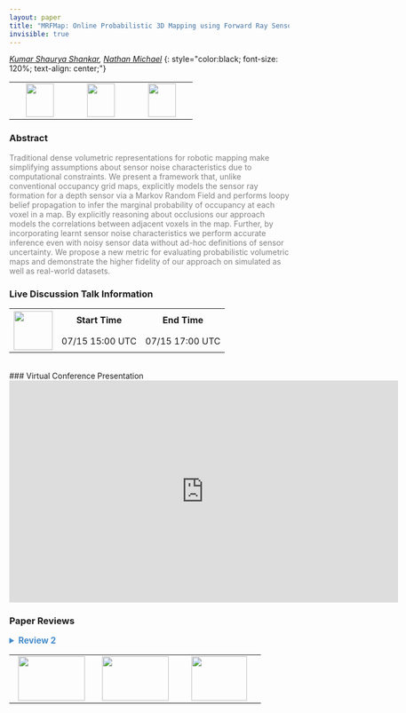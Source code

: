 ```yaml
---
layout: paper
title: "MRFMap: Online Probabilistic 3D Mapping using Forward Ray Sensor Models"
invisible: true
---
```

*[Kumar Shaurya Shankar](https://sites.google.com/site/kumarshaurya/home),  [Nathan Michael](https://nmichael.me/)*
{: style="color:black; font-size: 120%; text-align: center;"}

<table width="40%"> <tr>
<td style="width: 20%; text-align: center;"><a href="http://www.roboticsproceedings.org/rss16/p060.pdf"><img src="{{ site.baseurl }}/images/paper_link.png"
width = "50"  height = "60"/> </a> </td>

<td style="width: 20%; text-align: center;"><a href="https://mrfmap.github.io/"><img src="{{ site.baseurl }}/images/website_link.png"
width = "50"  height = "60"/> </a> </td>

<td style="width: 20%; text-align: center;"><a href="https://github.com/mrfmap/mrfmap"><img src="{{ site.baseurl }}/images/software_link.png"
width = "50"  height = "60"/> </a> </td>

</tr></table>

### Abstract
<html><p style="color:gray; font-size: 100%; text-align: justified;">
Traditional dense volumetric representations for robotic mapping make simplifying assumptions about sensor noise characteristics due to computational constraints.  We present a framework that, unlike conventional occupancy grid maps, explicitly models the sensor ray formation for a depth sensor via a Markov Random Field and performs loopy belief propagation to infer the marginal probability of occupancy at each voxel in a map. By explicitly reasoning about occlusions our approach models the correlations between adjacent voxels in the map. Further, by incorporating learnt sensor noise characteristics we perform accurate inference even with noisy sensor data without ad-hoc definitions of sensor uncertainty. We propose a new metric for evaluating probabilistic volumetric maps and demonstrate the higher fidelity of our approach on simulated as well as real-world datasets.
</p></html>

### Live Discussion Talk Information
<html>
<table width="50%">
<tr> <th rowspan="2"><a href="https://pheedloop.com/rss2020/virtual/"><img src="{{ site.baseurl }}/images/pheedloop_link.png" width = "70"  height = "70"/> </a> </th> <th> Start Time </th> <th> End Time </th> </tr>
<tr> <td> 07/15 15:00 UTC </td><td> 07/15 17:00 UTC </td></tr>
</table> <br> </html>
### Virtual Conference Presentation
<iframe width="700" height="400" src="https://www.youtube.com/embed/FsCC9pS6xbo" frameborder="0" allow="accelerometer; autoplay; encrypted-media; gyroscope; picture-in-picture" allowfullscreen></iframe>

### Paper Reviews
<details><summary style="font-size:110%; color:#438BCA; cursor: pointer;"><b> Review 2</b></summary>
<p style="color:gray; font-size: 100%; text-align: justified; white-space: pre-line">

## Summary:
This paper focuses on occupancy grid mapping. The main contribution is an explicit probabilistic model for the formation of sensor rays used to update a Markov Random Field representation of the environment via the belief propagation algorithm. Unlike most occupancy mapping algorithms, this work takes the correlation between map cells into account and makes the inference scalable via belief propagation. The proposed approach is demonstrated in simulated and real-world experiments using the ICL-NUIM dataset and a Realsense D435 camera.


# Recommendation:
This is a strong paper with new ideas that are likely to apply to other problems in robot mapping. The strengths of the paper include (1) a precise probabilistic model of forward ray sensing, suitable for RGBD and Lidar sensors, and its use in a Belief Propagation formulation of the occupancy grid mapping problem and (2) comprehensive simulated and real-world experiments and comparisons to Octomap. There are several weaknesses that should be addressed as discussed below. Overall, the paper makes a novel contribution to occupancy mapping, by formulating it as a Markov Random Field and applying Belief Propagation, that will be of interest to the robotics community.


# Major Comments:
 1. The paper lacks a clear problem statement that specifies the variables of interest and the mapping task rigorously. It is strongly recommended that such a statement is included in a separate section before Sec. III.
 
 2. The paper would benefit from a clear summary of the belief propagation algorithm, specified to the occupancy mapping problem. More precisely, the authors are encouraged to add an algorithm summary at the end of Sec. IV in order to make it possible for the results to be reproduced easily. 
 
 3. The scalability of the proposed method is a major concern as there might be millions of voxels and rays in a 3D mapping application. There is no discussion or evaluation of the scalability and memory requirements of the proposed approach as compared, e.g., to Octomap, which scales quite nicely to large environments.


# Minor Comments:
 -- Octomap and related methods are not described in the related work. In general, the related work may be strengthened by including more related work, especially approaches based on Gaussian Process occupancy mapping, e.g.,

S. O'Callaghan, F. Ramos, "Gaussian process occupancy maps," IJRR 2012.
S. Kim, J. Kim, "Occupancy Mapping and Surface Reconstruction Using Local Gaussian Processes With Kinect Sensors," IEEE Transactions on Cybernetics, 2013.
J. Wang, B. Englot, "Fast, accurate gaussian process occupancy maps via test-data octrees and nested Bayesian fusion," ICRA 2016.
T. Whelan, R. Salas-Moreno, B. Glocker, A. Davison, and S. Leutenegger, "ElasticFusion: Real-Time Dense SLAM and Light Source Estimation," IJRR 2016.
S. Guo, N. Atanasov, "Information Filter Occupancy Mapping using Decomposable Radial Kernels," IROS 2019.
T. Schops, T. Sattler, M. Pollefeys, "BAD SLAM: Bundle Adjusted Direct RGB-D SLAM," CVPR 2019.

 -- The review of the sum-product algorithm is not sufficiently self-contained. In general, the notation in the paper can be improved. For example, for a reader unfamiliar with BP, the unary factor in (7) might be unclear. What is the difference between $o_{N_r}$ and $o^r_{N_r}$ in Eq. (10)?
 
 -- There may be a typo in Eq. (15); there should be a negative sign behind the integration.
 
 -- The approach presented in Sec. III.D seems to use a much simpler model that the exact expression for the range measurement likelihood derived in eq. (18). In detail, the authors resort to a Riemann sum approximation of (18) which does not use $\omega(s)$. This means that essentially a simple model has been used, which could have been defined and explianed from the very beginning, instead of introducing a complex accurate model and abandoning it for the sake of computational complexity.
 
 -- It might be good to discuss, on the basis of the evaluation, to what extend is the independent ray assumption valid.
 

</p> </details>

<table width="100%"><tr><td style="width: 30%; text-align: center;"><a href="{{ site.baseurl }}/program/papers/59"> <img src="{{ site.baseurl }}/images/previous_icon.png" width = "120"  height = "80"/> </a> </td>

<td style="width: 30%; text-align: center;"><a href="{{ site.baseurl }}/program/papers"> <img src="{{ site.baseurl }}/images/overview_icon.png" width = "120"  height = "80"/> </a> </td> 

<td style="width: 30%; text-align: center;"><a href="{{ site.baseurl }}/program/papers/61"> <img src="{{ site.baseurl }}/images/next_icon.png" width = "100"  height = "80"/> </a> </td> 

</tr></table>

